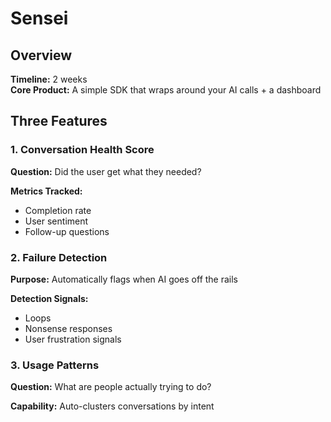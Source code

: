 # Sensei

## Overview
**Timeline:** 2 weeks  
**Core Product:** A simple SDK that wraps around your AI calls + a dashboard

## Three Features

### 1. Conversation Health Score
**Question:** Did the user get what they needed?

**Metrics Tracked:**
- Completion rate
- User sentiment
- Follow-up questions

### 2. Failure Detection
**Purpose:** Automatically flags when AI goes off the rails

**Detection Signals:**
- Loops
- Nonsense responses
- User frustration signals

### 3. Usage Patterns
**Question:** What are people actually trying to do?

**Capability:** Auto-clusters conversations by intent
